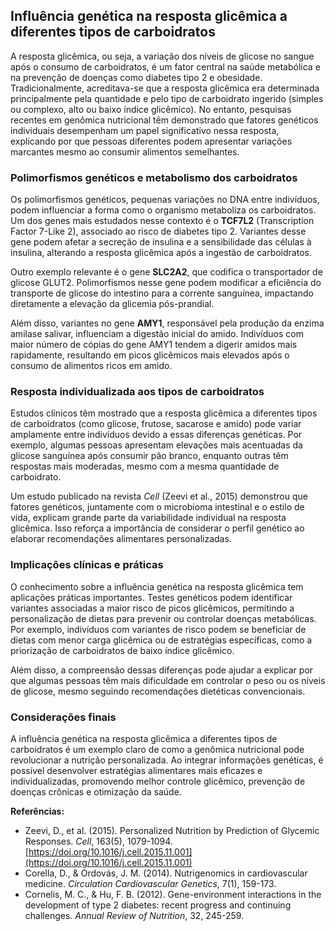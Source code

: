 
## Influência genética na resposta glicêmica a diferentes tipos de carboidratos

A resposta glicêmica, ou seja, a variação dos níveis de glicose no sangue após o consumo de carboidratos, é um fator central na saúde metabólica e na prevenção de doenças como diabetes tipo 2 e obesidade. Tradicionalmente, acreditava-se que a resposta glicêmica era determinada principalmente pela quantidade e pelo tipo de carboidrato ingerido (simples ou complexo, alto ou baixo índice glicêmico). No entanto, pesquisas recentes em genômica nutricional têm demonstrado que fatores genéticos individuais desempenham um papel significativo nessa resposta, explicando por que pessoas diferentes podem apresentar variações marcantes mesmo ao consumir alimentos semelhantes.

### Polimorfismos genéticos e metabolismo dos carboidratos

Os polimorfismos genéticos, pequenas variações no DNA entre indivíduos, podem influenciar a forma como o organismo metaboliza os carboidratos. Um dos genes mais estudados nesse contexto é o **TCF7L2** (Transcription Factor 7-Like 2), associado ao risco de diabetes tipo 2. Variantes desse gene podem afetar a secreção de insulina e a sensibilidade das células à insulina, alterando a resposta glicêmica após a ingestão de carboidratos.

Outro exemplo relevante é o gene **SLC2A2**, que codifica o transportador de glicose GLUT2. Polimorfismos nesse gene podem modificar a eficiência do transporte de glicose do intestino para a corrente sanguínea, impactando diretamente a elevação da glicemia pós-prandial.

Além disso, variantes no gene **AMY1**, responsável pela produção da enzima amilase salivar, influenciam a digestão inicial do amido. Indivíduos com maior número de cópias do gene AMY1 tendem a digerir amidos mais rapidamente, resultando em picos glicêmicos mais elevados após o consumo de alimentos ricos em amido.

### Resposta individualizada aos tipos de carboidratos

Estudos clínicos têm mostrado que a resposta glicêmica a diferentes tipos de carboidratos (como glicose, frutose, sacarose e amido) pode variar amplamente entre indivíduos devido a essas diferenças genéticas. Por exemplo, algumas pessoas apresentam elevações mais acentuadas da glicose sanguínea após consumir pão branco, enquanto outras têm respostas mais moderadas, mesmo com a mesma quantidade de carboidrato.

Um estudo publicado na revista *Cell* (Zeevi et al., 2015) demonstrou que fatores genéticos, juntamente com o microbioma intestinal e o estilo de vida, explicam grande parte da variabilidade individual na resposta glicêmica. Isso reforça a importância de considerar o perfil genético ao elaborar recomendações alimentares personalizadas.

### Implicações clínicas e práticas

O conhecimento sobre a influência genética na resposta glicêmica tem aplicações práticas importantes. Testes genéticos podem identificar variantes associadas a maior risco de picos glicêmicos, permitindo a personalização de dietas para prevenir ou controlar doenças metabólicas. Por exemplo, indivíduos com variantes de risco podem se beneficiar de dietas com menor carga glicêmica ou de estratégias específicas, como a priorização de carboidratos de baixo índice glicêmico.

Além disso, a compreensão dessas diferenças pode ajudar a explicar por que algumas pessoas têm mais dificuldade em controlar o peso ou os níveis de glicose, mesmo seguindo recomendações dietéticas convencionais.

### Considerações finais

A influência genética na resposta glicêmica a diferentes tipos de carboidratos é um exemplo claro de como a genômica nutricional pode revolucionar a nutrição personalizada. Ao integrar informações genéticas, é possível desenvolver estratégias alimentares mais eficazes e individualizadas, promovendo melhor controle glicêmico, prevenção de doenças crônicas e otimização da saúde.

**Referências:**

- Zeevi, D., et al. (2015). Personalized Nutrition by Prediction of Glycemic Responses. *Cell*, 163(5), 1079-1094. [https://doi.org/10.1016/j.cell.2015.11.001](https://doi.org/10.1016/j.cell.2015.11.001)
- Corella, D., & Ordovás, J. M. (2014). Nutrigenomics in cardiovascular medicine. *Circulation Cardiovascular Genetics*, 7(1), 159-173.
- Cornelis, M. C., & Hu, F. B. (2012). Gene-environment interactions in the development of type 2 diabetes: recent progress and continuing challenges. *Annual Review of Nutrition*, 32, 245-259.
```
